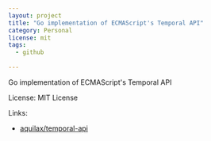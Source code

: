 ```yaml
---
layout: project
title: "Go implementation of ECMAScript's Temporal API"
category: Personal
license: mit
tags:
  - github
  
---
```


Go implementation of ECMAScript's Temporal API

License: MIT License

Links:

* [aquilax/temporal-api](https://github.com/aquilax/temporal-api)
